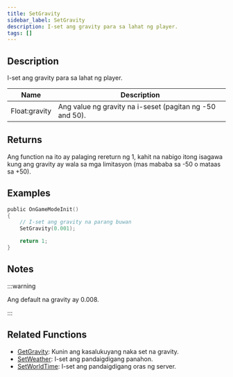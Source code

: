 ```yaml
---
title: SetGravity
sidebar_label: SetGravity
description: I-set ang gravity para sa lahat ng player.
tags: []
---
```


## Description

I-set ang gravity para sa lahat ng player.

| Name          | Description                                                       |
| ------------- | ----------------------------------------------------------------- |
| Float:gravity | Ang value ng gravity na i-seset (pagitan ng -50 and 50).          |

## Returns

Ang function na ito ay palaging rereturn ng 1, kahit na nabigo itong isagawa kung ang gravity ay wala sa mga limitasyon (mas mababa sa -50 o mataas sa +50).

## Examples

```c
public OnGameModeInit()
{
    // I-set ang gravity na parang buwan
    SetGravity(0.001);

    return 1;
}
```

## Notes

:::warning

Ang default na gravity ay 0.008.

:::

## Related Functions

- [GetGravity](GetGravity): Kunin ang kasalukuyang naka set na gravity.
- [SetWeather](SetWeather): I-set ang pandaigdigang panahon.
- [SetWorldTime](SetWorldTime): I-set ang pandaigdigang oras ng server.